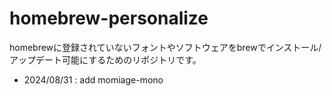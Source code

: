 # homebrew-personalize
homebrewに登録されていないフォントやソフトウェアをbrewでインストール/アップデート可能にするためのリポジトリです。

- 2024/08/31 : add momiage-mono

